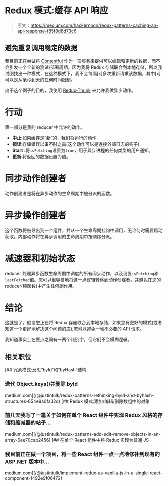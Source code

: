 # Redux 模式:缓存 API 响应

> 原文：<https://medium.com/hackernoon/redux-patterns-caching-an-api-response-f85f8d8d73c6>

## 避免重复调用稳定的数据

我目前正在尝试将 [Contentful](https://www.contentful.com/) 作为一项服务来提供可以编辑和更新的数据，而不会引发一个全新的测试/部署周期。因为我将 Redux 存储联合到本地存储，所以我试图找出一种模式，在这种模式下，我不会每隔[x]多次重新请求该数据，其中[x]可以是从毫秒到天的任何时间限制。

出于这个例子的目的，我使用 [Redux-Thunk](https://github.com/gaearon/redux-thunk) 来允许我做异步动作。

# 行动

第一部分是我的 reducer 中允许的动作。

*   **中止**:如果缓存是“新”的，我们将运行的动作
*   **错误**:存储错误以备不时之需(这个动作可以是连接外部日志的钩子)
*   **Start** :将`isFetching`设置为`true`，用于异步进程的任何类型的用户通知。
*   **更新**:将返回的数据设置为值。

# 同步动作创建者

动作创建者是将在异步动作的生命周期中被分派的函数。

# 异步操作创建者

这个函数将被导出到一个组件，并从一个生命周期挂钩中调用，无论何时需要启动获取。内部动作将在异步调用的生命周期中按顺序分派。

# 减速器和初始状态

reducer 处理异步函数生命周期中调度的所有同步动作，以及设置`isFetching`和`lastFetched`值。您可以很容易地将这一点逻辑转移到动作创建者，并避免在您的 reducer(纯函数)中产生任何副作用。

# 结论

这就是了。假设您正在将 Redux 存储联合到本地存储，如果您有更好的模式(或者知道一个更好地解决这个问题的库),您可以避免一堆不必要的 API 请求。

我知道事实上在要点之间有一两个错别字，但它们不会模糊逻辑。

## 相关职位

 [## 冗余模式:反思“byId”和“byHash”结构

### 迭代 Object.keys()并删除 byId

medium.com](/@justintulk/redux-patterns-rethinking-byid-and-byhash-structures-854e8a0fa32d)  [## Redux 模式:添加/编辑/删除数组中的对象

### 前几天我写了一篇关于如何在单个 React 组件中实现 Redux 风格的存储和缩减器的帖子…

medium.com](/@justintulk/redux-patterns-add-edit-remove-objects-in-an-array-6ee70cab2456)  [## 在单个 React 组件中将 Redux 实现为普通 JS

### 我目前正在做一个项目，将一些 React 组件一点一点地修补到现有的 ASP.NET 版本中…

medium.com](/@justintulk/implement-redux-as-vanilla-js-in-a-single-react-component-1492e9f06472)